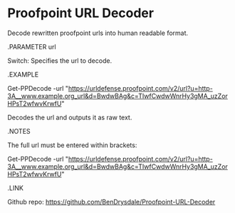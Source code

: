 # Proofpoint URL Decoder
Decode rewritten proofpoint urls into human readable format.

.PARAMETER url

Switch: Specifies the url to decode.
	
.EXAMPLE

Get-PPDecode -url "https://urldefense.proofpoint.com/v2/url?u=http-3A__www.example.org_url&d=BwdwBAg&c=TIwfCwdwWnrHy3gMA_uzZorHPsT2wfwvKrwfU"

Decodes the url and outputs it as raw text.

.NOTES

The full url must be entered within brackets: 

Get-PPDecode -url "https://urldefense.proofpoint.com/v2/url?u=http-3A__www.example.org_url&d=BwdwBAg&c=TIwfCwdwWnrHy3gMA_uzZorHPsT2wfwvKrwfU"

.LINK

Github repo: https://github.com/BenDrysdale/Proofpoint-URL-Decoder
